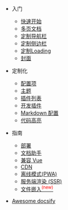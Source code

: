 
  - 入门
  
    - [快速开始](get-started/quickstart.md)
    - [多页文档](get-started/more-pages.md)
    - [定制导航栏](get-started/custom-navbar.md)
    - [定制侧边栏](get-started/custom-sidebar.md)
    - [定制Loading](get-started/custom-loading.md)
    - [封面](get-started/cover.md)
  
  - 定制化
  
    - [配置项](custom/configuration.md)
    - [主题](custom/themes.md)
    - [插件列表](custom/plugins.md)
    - [开发插件](custom/write-a-plugin.md)
    - [Markdown 配置](custom/markdown.md)
    - [代码高亮](custom/language-highlight.md)

  - 指南

    - [部署](guide/deploy.md)
    - [文档助手](guide/helpers.md)
    - [兼容 Vue](guide/vue.md)
    - [CDN](guide/cdn.md)
    - [离线模式(PWA)](guide/pwa.md)
    - [服务端渲染 (SSR)](guide/ssr.md)
    - [文件嵌入<sup style="color:red">(new)<sup>](guide/embed-files.md)

  - [Awesome docsify](awesome.md)

